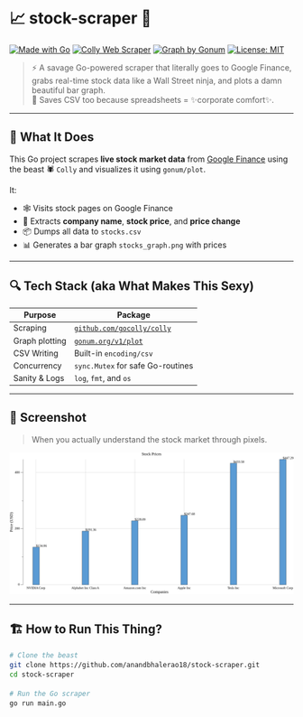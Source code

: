 # 📈 stock-scraper 🚀

[![Made with Go](https://img.shields.io/badge/Made%20with-Go-blue)](https://golang.org)
[![Colly Web Scraper](https://img.shields.io/badge/Powered%20by-Colly-00bfff)](https://github.com/gocolly/colly)
[![Graph by Gonum](https://img.shields.io/badge/Graph%20with-Gonum-44cc11)](https://gonum.org)
[![License: MIT](https://img.shields.io/badge/license-MIT-blue.svg)](LICENSE)

> ⚡ A savage Go-powered scraper that literally goes to Google Finance, grabs real-time stock data like a Wall Street ninja, and plots a damn beautiful bar graph.  
> 💾 Saves CSV too because spreadsheets = ✨corporate comfort✨.

---

## 🧠 What It Does

This Go project scrapes **live stock market data** from [Google Finance](https://www.google.com/finance) using the beast 🕷️ `Colly` and visualizes it using `gonum/plot`.

It:
- 🕸️ Visits stock pages on Google Finance
- 🧠 Extracts **company name**, **stock price**, and **price change**
- 📦 Dumps all data to `stocks.csv`
- 📊 Generates a bar graph `stocks_graph.png` with prices

---

## 🔍 Tech Stack (aka What Makes This Sexy)

| Purpose         | Package                         |
|----------------|----------------------------------|
| Scraping       | [`github.com/gocolly/colly`](https://github.com/gocolly/colly) |
| Graph plotting | [`gonum.org/v1/plot`](https://gonum.org/v1/plot) |
| CSV Writing    | Built-in `encoding/csv` |
| Concurrency    | `sync.Mutex` for safe Go-routines |
| Sanity & Logs  | `log`, `fmt`, and `os` |

---

## 📸 Screenshot

> When you actually understand the stock market through pixels.

![stocks_graph.png](stocks_graph.png)

---

## 🏗️ How to Run This Thing?

```bash
# Clone the beast
git clone https://github.com/anandbhalerao18/stock-scraper.git
cd stock-scraper

# Run the Go scraper
go run main.go
